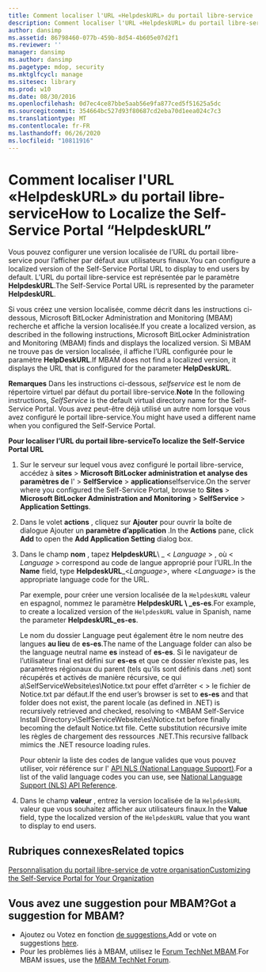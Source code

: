 ```yaml
---
title: Comment localiser l'URL «HelpdeskURL» du portail libre-service
description: Comment localiser l'URL «HelpdeskURL» du portail libre-service
author: dansimp
ms.assetid: 86798460-077b-459b-8d54-4b605e07d2f1
ms.reviewer: ''
manager: dansimp
ms.author: dansimp
ms.pagetype: mdop, security
ms.mktglfcycl: manage
ms.sitesec: library
ms.prod: w10
ms.date: 08/30/2016
ms.openlocfilehash: 0d7ec4ce87bbe5aab56e9fa877ced5f51625a5dc
ms.sourcegitcommit: 354664bc527d93f80687cd2eba70d1eea024c7c3
ms.translationtype: MT
ms.contentlocale: fr-FR
ms.lasthandoff: 06/26/2020
ms.locfileid: "10811916"
---
```

# <span data-ttu-id="03c45-103">Comment localiser l'URL «HelpdeskURL» du portail libre-service</span><span class="sxs-lookup"><span data-stu-id="03c45-103">How to Localize the Self-Service Portal “HelpdeskURL”</span></span>


<span data-ttu-id="03c45-104">Vous pouvez configurer une version localisée de l’URL du portail libre-service pour l’afficher par défaut aux utilisateurs finaux.</span><span class="sxs-lookup"><span data-stu-id="03c45-104">You can configure a localized version of the Self-Service Portal URL to display to end users by default.</span></span> <span data-ttu-id="03c45-105">L’URL du portail libre-service est représentée par le paramètre **HelpdeskURL**.</span><span class="sxs-lookup"><span data-stu-id="03c45-105">The Self-Service Portal URL is represented by the parameter **HelpdeskURL**.</span></span>

<span data-ttu-id="03c45-106">Si vous créez une version localisée, comme décrit dans les instructions ci-dessous, Microsoft BitLocker Administration and Monitoring (MBAM) recherche et affiche la version localisée.</span><span class="sxs-lookup"><span data-stu-id="03c45-106">If you create a localized version, as described in the following instructions, Microsoft BitLocker Administration and Monitoring (MBAM) finds and displays the localized version.</span></span> <span data-ttu-id="03c45-107">Si MBAM ne trouve pas de version localisée, il affiche l’URL configurée pour le paramètre **HelpDeskURL**.</span><span class="sxs-lookup"><span data-stu-id="03c45-107">If MBAM does not find a localized version, it displays the URL that is configured for the parameter **HelpDeskURL**.</span></span>

<span data-ttu-id="03c45-108">**Remarques**  Dans les instructions ci-dessous, *selfservice* est le nom de répertoire virtuel par défaut du portail libre-service.</span><span class="sxs-lookup"><span data-stu-id="03c45-108">**Note** In the following instructions, *SelfService* is the default virtual directory name for the Self-Service Portal.</span></span> <span data-ttu-id="03c45-109">Vous avez peut-être déjà utilisé un autre nom lorsque vous avez configuré le portail libre-service.</span><span class="sxs-lookup"><span data-stu-id="03c45-109">You might have used a different name when you configured the Self-Service Portal.</span></span>

 

**<span data-ttu-id="03c45-110">Pour localiser l’URL du portail libre-service</span><span class="sxs-lookup"><span data-stu-id="03c45-110">To localize the Self-Service Portal URL</span></span>**

1.  <span data-ttu-id="03c45-111">Sur le serveur sur lequel vous avez configuré le portail libre-service, accédez à **sites** &gt; **Microsoft BitLocker administration et analyse des paramètres de** l' &gt; **SelfService** &gt; **application**selfservice.</span><span class="sxs-lookup"><span data-stu-id="03c45-111">On the server where you configured the Self-Service Portal, browse to **Sites** &gt; **Microsoft BitLocker Administration and Monitoring** &gt; **SelfService** &gt; **Application Settings**.</span></span>

2.  <span data-ttu-id="03c45-112">Dans le volet **actions** , cliquez sur **Ajouter** pour ouvrir la boîte de dialogue Ajouter un **paramètre d’application** .</span><span class="sxs-lookup"><span data-stu-id="03c45-112">In the **Actions** pane, click **Add** to open the **Add Application Setting** dialog box.</span></span>

3.  <span data-ttu-id="03c45-113">Dans le champ **nom** , tapez **HelpdeskURL**\ _ &lt; *Language* &gt; , où &lt; *Language* &gt; correspond au code de langue approprié pour l’URL.</span><span class="sxs-lookup"><span data-stu-id="03c45-113">In the **Name** field, type **HelpdeskURL**\_&lt;*Language*&gt;, where &lt;*Language*&gt; is the appropriate language code for the URL.</span></span>

    <span data-ttu-id="03c45-114">Par exemple, pour créer une version localisée de la `HelpdeskURL` valeur en espagnol, nommez le paramètre **HelpdeskURL \ _es-es**.</span><span class="sxs-lookup"><span data-stu-id="03c45-114">For example, to create a localized version of the `HelpdeskURL` value in Spanish, name the parameter **HelpdeskURL\_es-es**.</span></span>

    <span data-ttu-id="03c45-115">Le nom du dossier Language peut également être le nom neutre des langues **au lieu** de **es-es**.</span><span class="sxs-lookup"><span data-stu-id="03c45-115">The name of the Language folder can also be the language neutral name **es** instead of **es-es**.</span></span> <span data-ttu-id="03c45-116">Si le navigateur de l’utilisateur final est défini sur **es-es** et que ce dossier n’existe pas, les paramètres régionaux du parent (tels qu’ils sont définis dans .net) sont récupérés et activés de manière récursive, ce qui a\\SelfServiceWebsite\\es\\Notice.txt pour effet d’arrêter &lt; &gt; le fichier de Notice.txt par défaut.</span><span class="sxs-lookup"><span data-stu-id="03c45-116">If the end user’s browser is set to **es-es** and that folder does not exist, the parent locale (as defined in .NET) is recursively retrieved and checked, resolving to &lt;MBAM Self-Service Install Directory&gt;\\SelfServiceWebsite\\es\\Notice.txt before finally becoming the default Notice.txt file.</span></span> <span data-ttu-id="03c45-117">Cette substitution récursive imite les règles de chargement des ressources .NET.</span><span class="sxs-lookup"><span data-stu-id="03c45-117">This recursive fallback mimics the .NET resource loading rules.</span></span>

    <span data-ttu-id="03c45-118">Pour obtenir la liste des codes de langue valides que vous pouvez utiliser, voir référence sur l' [API NLS (National Language Support)](https://go.microsoft.com/fwlink/?LinkId=317947).</span><span class="sxs-lookup"><span data-stu-id="03c45-118">For a list of the valid language codes you can use, see [National Language Support (NLS) API Reference](https://go.microsoft.com/fwlink/?LinkId=317947).</span></span>

4.  <span data-ttu-id="03c45-119">Dans le champ **valeur** , entrez la version localisée de la `HelpdeskURL` valeur que vous souhaitez afficher aux utilisateurs finaux.</span><span class="sxs-lookup"><span data-stu-id="03c45-119">In the **Value** field, type the localized version of the `HelpdeskURL` value that you want to display to end users.</span></span>



## <span data-ttu-id="03c45-120">Rubriques connexes</span><span class="sxs-lookup"><span data-stu-id="03c45-120">Related topics</span></span>


[<span data-ttu-id="03c45-121">Personnalisation du portail libre-service de votre organisation</span><span class="sxs-lookup"><span data-stu-id="03c45-121">Customizing the Self-Service Portal for Your Organization</span></span>](customizing-the-self-service-portal-for-your-organization.md)

 

 
## <span data-ttu-id="03c45-122">Vous avez une suggestion pour MBAM?</span><span class="sxs-lookup"><span data-stu-id="03c45-122">Got a suggestion for MBAM?</span></span>
- <span data-ttu-id="03c45-123">Ajoutez ou Votez en fonction [de suggestions.](http://mbam.uservoice.com/forums/268571-microsoft-bitlocker-administration-and-monitoring)</span><span class="sxs-lookup"><span data-stu-id="03c45-123">Add or vote on suggestions [here](http://mbam.uservoice.com/forums/268571-microsoft-bitlocker-administration-and-monitoring).</span></span> 
- <span data-ttu-id="03c45-124">Pour les problèmes liés à MBAM, utilisez le [Forum TechNet MBAM](https://social.technet.microsoft.com/Forums/home?forum=mdopmbam).</span><span class="sxs-lookup"><span data-stu-id="03c45-124">For MBAM issues, use the [MBAM TechNet Forum](https://social.technet.microsoft.com/Forums/home?forum=mdopmbam).</span></span>




